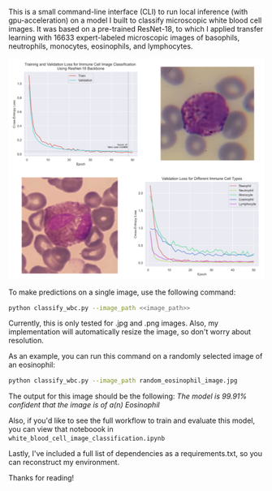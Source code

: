 This is a small command-line interface (CLI) to run local inference (with gpu-acceleration) on a model I built to classify microscopic white blood cell images. It was based on a pre-trained ResNet-18, to which I applied transfer learning with 16633 expert-labeled microscopic images of basophils, neutrophils, monocytes, eosinophils, and lymphocytes. 

![Immune Cell Image Classification Figure](immune_cell_image_classification_figure.png)

To make predictions on a single image, use the following command:

```bash
python classify_wbc.py --image_path <<image_path>>
```

Currently, this is only tested for .jpg and .png images. Also, my implementation will automatically resize the image, so don't worry about resolution. 

As an example, you can run this command on a randomly selected image of an eosinophil: 

```bash
python classify_wbc.py --image_path random_eosinophil_image.jpg
```

The output for this image should be the following:
<i>The model is 99.91% confident that the image is of a(n) Eosinophil</i>

Also, if you'd like to see the full workflow to train and evaluate this model, you can view that noteboook in ```white_blood_cell_image_classification.ipynb```

Lastly, I've included a full list of dependencies as a requirements.txt, so you can reconstruct my environment.

Thanks for reading!



